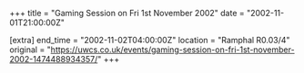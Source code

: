 +++
title = "Gaming Session on Fri 1st November 2002"
date = "2002-11-01T21:00:00Z"

[extra]
end_time = "2002-11-02T04:00:00Z"
location = "Ramphal R0.03/4"
original = "https://uwcs.co.uk/events/gaming-session-on-fri-1st-november-2002-1474488934357/"
+++



